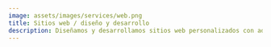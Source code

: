 ```yaml
---
image: assets/images/services/web.png
title: Sitios web / diseño y desarrollo
description: Diseñamos y desarrollamos sitios web personalizados con administrador de contenido, hosting gratuito y funcionalidades similares a las de un blog usando Github Pages, Jekyll y Forestry. Creamos formularios para newsletter y campañas de email marketing usando Buttondown, y formularios de contacto con Smartforms.
---
```

